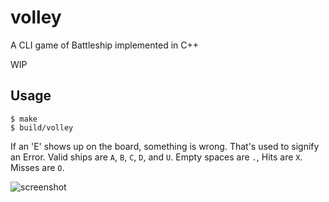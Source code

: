 # volley

A CLI game of Battleship implemented in C++

WIP

## Usage

```
$ make
$ build/volley
```

If an 'E' shows up on the board, something is wrong. That's used to signify an Error. Valid ships are `A`, `B`, `C`, `D`, and `U`. Empty spaces are `.`, Hits are `X`. Misses are `O`.

![screenshot](https://i.imgur.com/K9XtXF3.png)
